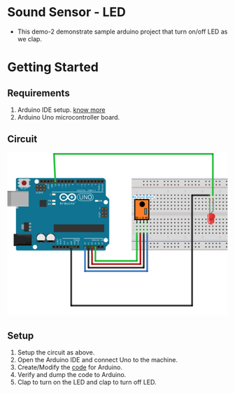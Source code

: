# Sound Sensor - LED
- This demo-2 demonstrate sample arduino project that turn on/off LED as we clap.

# Getting Started
## Requirements
1. Arduino IDE setup. [know more](../../../../setup/IDE/)
2. Arduino Uno microcontroller board.

## Circuit
![circuit](./circuit.png)

## Setup
1. Setup the circuit as above.
2. Open the Arduino IDE and connect Uno to the machine.
3. Create/Modify the [code](./clap2on-off.ino) for Arduino.
4. Verify and dump the code to Arduino. 
5. Clap to turn on the LED and clap to turn off LED.
